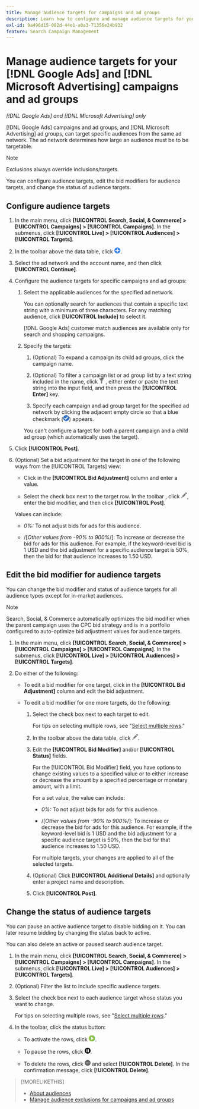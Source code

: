 ```yaml
---
title: Manage audience targets for campaigns and ad groups
description: Learn how to configure and manage audience targets for your [!DNL Google Ads] and [!DNL Microsoft Advertising] campaigns and ad groups.
exl-id: 9a496d15-082d-44e1-a0a3-71356e24b932
feature: Search Campaign Management
---
```

# Manage audience targets for your [!DNL Google Ads] and [!DNL Microsoft Advertising] campaigns and ad groups

*[!DNL Google Ads] and [!DNL Microsoft Advertising] only*

[!DNL Google Ads] campaigns and ad groups, and [!DNL Microsoft Advertising] ad groups, can target specific audiences from the same ad network. The ad network determines how large an audience must be to be targetable.

>[!NOTE]
>
>Exclusions always override inclusions/targets.

You can configure audience targets, edit the bid modifiers for audience targets, and change the status of audience targets.

## Configure audience targets

1. In the main menu, click **[!UICONTROL Search, Social, & Commerce] > [!UICONTROL Campaigns] > [!UICONTROL Campaigns]**. In the submenus, click **[!UICONTROL Live] > [!UICONTROL Audiences] > [!UICONTROL Targets]**.

1. In the toolbar above the data table, click ![Create](/help/search-social-commerce/assets/add.png "Create").

1. Select the ad network and the account name, and then click **[!UICONTROL Continue]**.

1. Configure the audience targets for specific campaigns and ad groups:

   1. Select the applicable audiences for the specified ad network.
   
      You can optionally search for audiences that contain a specific text string with a minimum of three characters. For any matching audience, click **[!UICONTROL Include]** to select it.
      
      [!DNL Google Ads] customer match audiences are available only for search and shopping campaigns.

   1. Specify the targets:
   
      1. (Optional) To expand a campaign its child ad groups, click the campaign name.
      
      1. (Optional) To filter a campaign list or ad group list by a text string included in the name, click ![Filter](/help/search-social-commerce/assets/filter.png "Filter") , either enter or paste the text string into the input field, and then press the **[!UICONTROL Enter]** key.
      
      1. Specify each campaign and ad group target for the specified ad network by clicking the adjacent empty circle so that a blue checkmark (![Select](/help/search-social-commerce/assets/include.png "Select")) appears.
      
      You can't configure a target for both a parent campaign and a child ad group (which automatically uses the target).

1. Click **[!UICONTROL Post]**.

1. (Optional) Set a bid adjustment for the target in one of the following ways from the [!UICONTROL Targets] view:

   * Click in the **[!UICONTROL Bid Adjustment]** column and enter a value.
   
   * Select the check box next to the target row. In the toolbar , click ![Edit](/help/search-social-commerce/assets/edit.png "Edit"), enter the bid modifier, and then click **[!UICONTROL Post]**.

   Values can include:
   
   * *0%:* To not adjust bids for ads for this audience.
   
   * /[*Other values from -90% to 900%*/]: To increase or decrease the bid for ads for this audience. For example, if the  keyword-level bid is 1 USD and the bid adjustment for a specific audience target is 50%, then the bid for that audience increases to 1.50 USD.

## Edit the bid modifier for audience targets

You can change the bid modifier and status of audience targets for all audience types except for in-market audiences.

>[!NOTE]
>
>Search, Social, & Commerce automatically optimizes the bid modifier when the parent campaign uses the CPC bid strategy and is in a portfolio configured to auto-optimize bid adjustment values for audience targets.

1. In the main menu, click **[!UICONTROL Search, Social, & Commerce] > [!UICONTROL Campaigns] > [!UICONTROL Campaigns]**. In the submenus, click **[!UICONTROL Live] > [!UICONTROL Audiences] > [!UICONTROL Targets]**.

1. Do either of the following:

   * To edit a bid modifier for one target, click in the **[!UICONTROL Bid Adjustment]** column and edit the bid adjustment.

   * To edit a bid modifier for one more targets, do the following:

     1. Select the check box next to each target to edit.
     
        For tips on selecting multiple rows, see "[Select multiple rows](/help/search-social-commerce/common-tasks/navigation-editing-selection/multiple-rows-select.md)."

     1. In the toolbar above the data table, click ![Edit](/help/search-social-commerce/assets/edit.png "Edit").

     1. Edit the **[!UICONTROL Bid Modifier]** and/or **[!UICONTROL Status]** fields.
     
         For the [!UICONTROL Bid Modifier] field, you have options to change existing values to a specified value or to either increase or decrease the amount by a specified percentage or monetary amount, with a limit.

         For a set value, the value can include:
         
         * *0%:* To not adjust bids for ads for this audience.
         
         * /[*Other values from -90% to 900%*/]: To increase or decrease the bid for ads for this audience. For example, if the  keyword-level bid is 1 USD and the bid adjustment for a specific audience target is 50%, then the bid for that audience increases to 1.50 USD.
         
         For multiple targets, your changes are applied to all of the selected targets.

     1. (Optional) Click **[!UICONTROL Additional Details]** and optionally enter a project name and description.
     
     1. Click **[!UICONTROL Post]**.
  
## Change the status of audience targets

You can pause an active audience target to disable bidding on it. You can later resume bidding by changing the status back to active.

You can also delete an active or paused search audience target.

1. In the main menu, click **[!UICONTROL Search, Social, & Commerce] > [!UICONTROL Campaigns] > [!UICONTROL Campaigns]**. In the submenus, click **[!UICONTROL Live] > [!UICONTROL Audiences] > [!UICONTROL Targets]**.

1. (Optional) Filter the list to include specific audience targets.

1. Select the check box next to each audience target whose status you want to change.
     
   For tips on selecting multiple rows, see "[Select multiple rows](/help/search-social-commerce/common-tasks/navigation-editing-selection/multiple-rows-select.md)."

1. In the toolbar, click the status button:

   * To activate the rows, click ![Activate](/help/search-social-commerce/assets/activate.png "Activate").
   
   * To pause the rows, click ![Pause](/help/search-social-commerce/assets/pause.png "Pause").
   
   * To delete the rows, click ![More actions](/help/search-social-commerce/assets/more.png "More actions") and select **[!UICONTROL Delete]**. In the confirmation message, click **[!UICONTROL Delete]**.

>[!MORELIKETHIS]
>
>* [About audiences](audience-about.md)
>* [Manage audience exclusions for campaigns and ad groups](/help/search-social-commerce/campaign-management/campaigns/audience-exclusions-manage.md)
